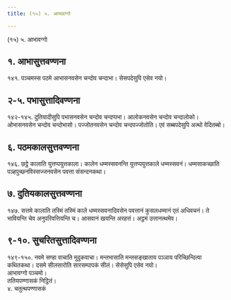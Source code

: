 ```yaml
---
title: (१५) ५. आभावग्गो

---
```

(१५) ५. आभावग्गो  


## १. आभासुत्तवण्णना

१४१. पञ्चमस्स पठमे आभासनवसेन चन्दोव चन्दाभा। सेसपदेसुपि एसेव नयो।  


## २-५. पभासुत्तादिवण्णना

१४२-१४५. दुतियादीसुपि पभासनवसेन चन्दोव चन्दप्पभा। आलोकनवसेन चन्दोव चन्दालोको। ओभासनवसेन चन्दोव चन्दोभासो। पज्जोतनवसेन चन्दोव चन्दपज्जोतोति। एवं सब्बपदेसुपि अत्थो वेदितब्बो।  


## ६. पठमकालसुत्तवण्णना

१४६. छट्ठे कालाति युत्तप्पयुत्तकाला। कालेन धम्मस्सवनन्ति युत्तप्पयुत्तकाले धम्मस्सवनं। धम्मसाकच्छाति पञ्हपुच्छनविस्सज्जनवसेन पवत्ता संसन्दनकथा।  


## ७. दुतियकालसुत्तवण्णना

१४७. सत्तमे कालाति तस्मिं तस्मिं काले धम्मस्सवनादिवसेन पवत्तानं कुसलधम्मानं एतं अधिवचनं। ते भावियन्ति चेव अनुपरिवत्तियन्ति च। आसवानं खयन्ति अरहत्तं। अट्ठमं उत्तानत्थमेव।  


## ९-१०. सुचरितसुत्तादिवण्णना

१४९-१५०. नवमे सण्हा वाचाति मुदुकवाचा। मन्तभासाति मन्तसङ्खाताय पञ्ञाय परिच्छिन्दित्वा कथितकथा। दसमे सीलसारोति सारसम्पापकं सीलं। सेसेसुपि एसेव नयो।  
आभावग्गो पञ्चमो।  
ततियपण्णासकं निट्ठितं।  
४. चतुत्थपण्णासकं  
